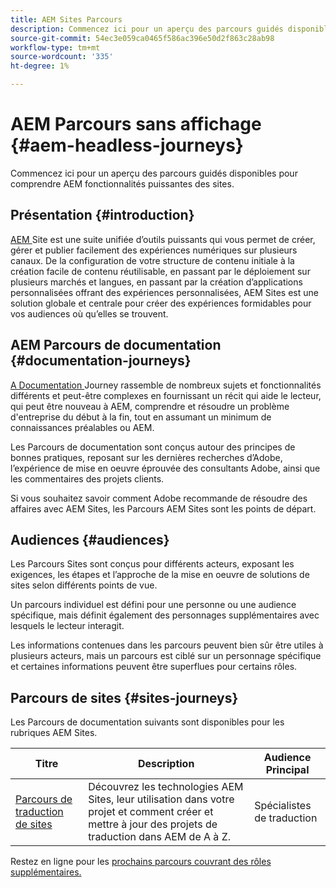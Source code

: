 ```yaml
---
title: AEM Sites Parcours
description: Commencez ici pour un aperçu des parcours guidés disponibles pour comprendre AEM fonctionnalités puissantes des sites.
source-git-commit: 54ec3e059ca0465f586ac396e50d2f863c28ab98
workflow-type: tm+mt
source-wordcount: '335'
ht-degree: 1%

---
```



# AEM Parcours sans affichage {#aem-headless-journeys}

Commencez ici pour un aperçu des parcours guidés disponibles pour comprendre AEM fonctionnalités puissantes des sites.

## Présentation {#introduction}

[AEM ](https://business.adobe.com/products/experience-manager/sites/aem-sites.html) Site est une suite unifiée d’outils puissants qui vous permet de créer, gérer et publier facilement des expériences numériques sur plusieurs canaux. De la configuration de votre structure de contenu initiale à la création facile de contenu réutilisable, en passant par le déploiement sur plusieurs marchés et langues, en passant par la création d’applications personnalisées offrant des expériences personnalisées, AEM Sites est une solution globale et centrale pour créer des expériences formidables pour vos audiences où qu’elles se trouvent.

## AEM Parcours de documentation {#documentation-journeys}

[A Documentation ](/help/journey-documentation/home.md) Journey rassemble de nombreux sujets et fonctionnalités différents et peut-être complexes en fournissant un récit qui aide le lecteur, qui peut être nouveau à AEM, comprendre et résoudre un problème d&#39;entreprise du début à la fin, tout en assumant un minimum de connaissances préalables ou AEM.

Les Parcours de documentation sont conçus autour des principes de bonnes pratiques, reposant sur les dernières recherches d’Adobe, l’expérience de mise en oeuvre éprouvée des consultants Adobe, ainsi que les commentaires des projets clients.

Si vous souhaitez savoir comment Adobe recommande de résoudre des affaires avec AEM Sites, les Parcours AEM Sites sont les points de départ.

## Audiences {#audiences}

Les Parcours Sites sont conçus pour différents acteurs, exposant les exigences, les étapes et l’approche de la mise en oeuvre de solutions de sites selon différents points de vue.

Un parcours individuel est défini pour une personne ou une audience spécifique, mais définit également des personnages supplémentaires avec lesquels le lecteur interagit.

Les informations contenues dans les parcours peuvent bien sûr être utiles à plusieurs acteurs, mais un parcours est ciblé sur un personnage spécifique et certaines informations peuvent être superflues pour certains rôles.

## Parcours de sites {#sites-journeys}

Les Parcours de documentation suivants sont disponibles pour les rubriques AEM Sites.

| Titre | Description | Audience Principal |
|---|---|---|
| [Parcours de traduction de sites](/help/journey-sites/translation/overview.md) | Découvrez les technologies AEM Sites, leur utilisation dans votre projet et comment créer et mettre à jour des projets de traduction dans AEM de A à Z. | Spécialistes de traduction |

Restez en ligne pour les [prochains parcours couvrant des rôles supplémentaires.](/help/journey-documentation/home.md#journeys)
